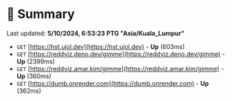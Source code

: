 # 📖 Summary
Last updated: **5/10/2024, 6:53:23 PTG "Asia/Kuala_Lumpur"**

- `GET` [https://hst.ujol.dev](https://hst.ujol.dev) - **Up** (603ms)
- `GET` [https://reddviz.deno.dev/gimme](https://reddviz.deno.dev/gimme) - **Up** (2399ms)
- `GET` [https://reddviz.amar.kim/gimme](https://reddviz.amar.kim/gimme) - **Up** (360ms)
- `GET` [https://dumb.onrender.com](https://dumb.onrender.com) - **Up** (362ms)
